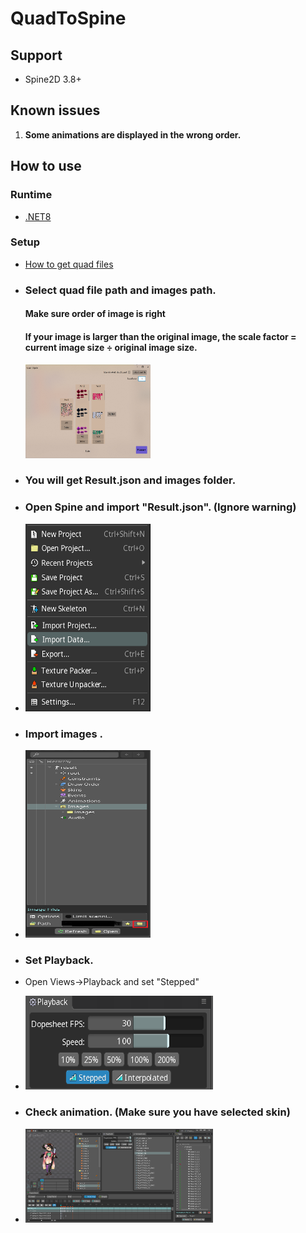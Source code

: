 # **QuadToSpine**

## Support

+ Spine2D 3.8+

## Known issues

1. **Some animations are displayed in the wrong order.**

## **How to use**

### **Runtime**

* [.NET8](https://dotnet.microsoft.com/zh-cn/download)

### **Setup**

* [How to get quad files](https://github.com/rufaswan/Web2D_Games/blob/master/docs/psxtools-steps.adoc)

+ ### Select quad file path and images path.
  #### Make sure order of image is right
  #### If your image is larger than the original image, the scale factor = current image size ÷ original image size.
  <img height="150" src="MD/1.png" width="200"/>
+ ### You will get **Result.json** and **images** folder.

+ ### Open Spine and import "Result.json". (Ignore warning)

+  <img height="300" src="MD/2.png" width="200"/>

+ ### Import images .

+ <img height="300" src="MD/3.png" width="200"/>

+ ### Set Playback.
+ Open Views->Playback and set "Stepped"

+ <img height="150" src="MD/5.png" width="300"/>

+ ### Check animation. (Make sure you have selected skin)

+ <img height="150" src="MD/4.png" width="300"/>
